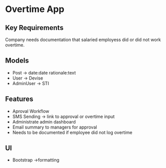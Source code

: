 # Overtime App

## Key Requirements
Company needs documentation that salaried employess did or did not work overtime.

## Models
- Post -> date:date rationale:text
- User -> Devise
- AdminUser -> STI

## Features
- Aproval Workflow
- SMS Sending -> link to approval or overtime input
- Administrate admin dashboard
- Email summary to managers for approval
- Needs to be documented if employee did not log overtime

## UI
- Bootstrap ->formatting
